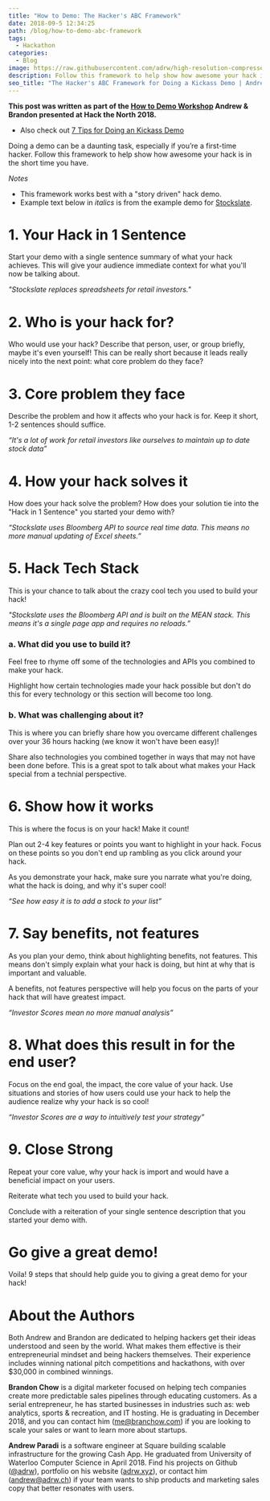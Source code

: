 ```yaml
---
title: "How to Demo: The Hacker's ABC Framework"
date: 2018-09-5 12:34:25
path: /blog/how-to-demo-abc-framework
tags:
  - Hackathon
categories:
  - Blog
image: https://raw.githubusercontent.com/adrw/high-resolution-compressed-images/master/img/00011c.png
description: Follow this framework to help show how awesome your hack is in the short time you have.
seo_title: "The Hacker's ABC Framework for Doing a Kickass Demo | Andrew Paradi Alexander"
---
```


**This post was written as part of the [How to Demo Workshop](https://github.com/hackthenorth/hackthenorth2018-workshops/blob/master/HowToDemo.md) Andrew & Brandon presented at Hack the North 2018.**

- Also check out [7 Tips for Doing an Kickass Demo](/blog/how-to-demo-7tips)

Doing a demo can be a daunting task, especially if you’re a first-time hacker. Follow this framework to help show how awesome your hack is in the short time you have.

_Notes_

- This framework works best with a "story driven" hack demo.
- Example text below in _italics_ is from the example demo for [Stockslate](https://youtu.be/juY4bwJXMVE).

# 1. Your Hack in 1 Sentence

Start your demo with a single sentence summary of what your hack achieves. This will give your audience immediate context for what you'll now be talking about.

_"Stockslate replaces spreadsheets for retail investors."_

# 2. Who is your hack for?

Who would use your hack? Describe that person, user, or group briefly, maybe it's even yourself! This can be really short because it leads really nicely into the next point: what core problem do they face?

# 3. Core problem they face

Describe the problem and how it affects who your hack is for. Keep it short, 1-2 sentences should suffice.

_“It's a lot of work for retail investors like ourselves to maintain up to date stock data”_

# 4. How your hack solves it

How does your hack solve the problem? How does your solution tie into the "Hack in 1 Sentence" you started your demo with?

_“Stockslate uses Bloomberg API to source real time data. This means no more manual updating of Excel sheets.”_

# 5. Hack Tech Stack

This is your chance to talk about the crazy cool tech you used to build your hack!

_"Stockslate uses the Bloomberg API and is built on the MEAN stack. This means it's a single page app and requires no reloads.”_

### a. What did you use to build it?

Feel free to rhyme off some of the technologies and APIs you combined to make your hack.

Highlight how certain technologies made your hack possible but don't do this for every technology or this section will become too long.

### b. What was challenging about it?

This is where you can briefly share how you overcame different challenges over your 36 hours hacking (we know it won't have been easy)!

Share also technologies you combined together in ways that may not have been done before. This is a great spot to talk about what makes your Hack special from a technial perspective.

# 6. Show how it works

This is where the focus is on your hack! Make it count!

Plan out 2-4 key features or points you want to highlight in your hack. Focus on these points so you don't end up rambling as you click around your hack.

As you demonstrate your hack, make sure you narrate what you're doing, what the hack is doing, and why it's super cool!

_“See how easy it is to add a stock to your list”_

# 7. Say benefits, not features

As you plan your demo, think about highlighting benefits, not features. This means don't simply explain what your hack is doing, but hint at why that is important and valuable.

A benefits, not features perspective will help you focus on the parts of your hack that will have greatest impact.

_“Investor Scores mean no more manual analysis”_

# 8. What does this result in for the end user?

Focus on the end goal, the impact, the core value of your hack. Use situations and stories of how users could use your hack to help the audience realize why your hack is so cool!

_“Investor Scores are a way to intuitively test your strategy”_

# 9. Close Strong

Repeat your core value, why your hack is import and would have a beneficial impact on your users.

Reiterate what tech you used to build your hack.

Conclude with a reiteration of your single sentence description that you started your demo with.

# Go give a great demo!

Voila! 9 steps that should help guide you to giving a great demo for your hack!

# About the Authors

Both Andrew and Brandon are dedicated to helping hackers get their ideas understood and seen by the world. What makes them effective is their entrepreneurial mindset and being hackers themselves. Their experience includes winning national pitch competitions and hackathons, with over \$30,000 in combined winnings.

**Brandon Chow** is a digital marketer focused on helping tech companies create more predictable sales pipelines through educating customers. As a serial entrepreneur, he has started businesses in industries such as: web analytics, sports & recreation, and IT hosting. He is graduating in December 2018, and you can contact him ([me@branchow.com](mailto:me@branchow.com)) if you are looking to scale your sales or want to learn more about startups.

**Andrew Paradi** is a software engineer at Square building scalable infrastructure for the growing Cash App. He graduated from University of Waterloo Computer Science in April 2018. Find his projects on Github ([@adrw](https://github.com/adrw)), portfolio on his website ([adrw.xyz](https://www.adrw.xyz)), or contact him ([andrew@adrw.ch](mailto:andrew@adrw.ch)) if your team wants to ship products and marketing sales copy that better resonates with users.
